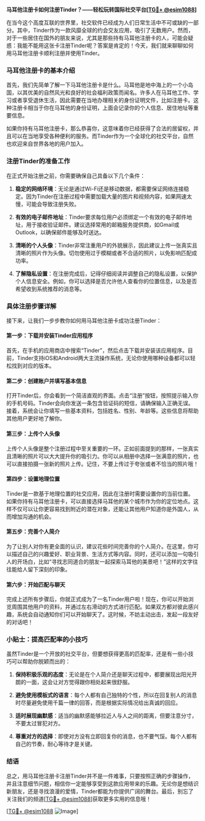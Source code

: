 **马耳他注册卡如何注册Tinder？——轻松玩转国际社交平台[[TG💪+ @esim1088](https://t.me/s/esim1088)]**

在当今这个高度互联的世界里，社交软件已经成为人们日常生活中不可或缺的一部分。其中，Tinder作为一款风靡全球的约会交友应用，吸引了无数用户。然而，对于一些居住在国外的朋友来说，尤其是那些持有马耳他注册卡的人，可能会疑惑：我能不能用这张卡注册Tinder呢？答案是肯定的！今天，我们就来聊聊如何用马耳他注册卡顺利注册并使用Tinder。

### 马耳他注册卡的基本介绍

首先，我们先简单了解一下马耳他注册卡是什么。马耳他是地中海上的一个小岛国，以其优美的自然风光和良好的社会福利政策而闻名。许多人在马耳他工作、学习或者享受退休生活，因此需要在当地办理相关的身份证明文件，比如注册卡。这种注册卡相当于你在马耳他的身份证明，上面会记录你的个人信息、居住地址等重要信息。

如果你持有马耳他注册卡，那么恭喜你，这意味着你已经获得了合法的居留权，并且可以在当地享受各种便利的服务。而Tinder作为一个全球化的社交平台，自然也欢迎来自世界各地的用户加入。

### 注册Tinder的准备工作

在正式开始注册之前，你需要确保自己具备以下几个条件：

1. **稳定的网络环境**：无论是通过Wi-Fi还是移动数据，都需要保证网络连接稳定。因为Tinder在注册过程中需要加载大量的图片和视频内容，如果网速太慢，可能会导致注册失败。
   
2. **有效的电子邮件地址**：Tinder要求每位用户必须绑定一个有效的电子邮件地址，用于接收验证邮件。建议选择常用的邮箱服务提供商，如Gmail或Outlook，以确保邮件能够及时送达。

3. **清晰的个人头像**：Tinder非常注重用户的外貌展示，因此建议上传一张真实且清晰的照片作为头像。切勿使用过于模糊或者不合适的照片，以免影响匹配成功率。

4. **了解隐私设置**：在注册完成后，记得仔细阅读并调整自己的隐私设置，以保护个人信息安全。例如，你可以选择是否允许他人查看你的位置信息，以及是否希望收到系统推荐的消息等。

### 具体注册步骤详解

接下来，让我们一步步教你如何用马耳他注册卡成功注册Tinder：

#### 第一步：下载并安装Tinder应用程序

首先，在手机的应用商店中搜索“Tinder”，然后点击下载并安装该应用程序。目前，Tinder支持iOS和Android两大主流操作系统，无论你使用哪种设备都可以轻松找到对应的版本。

#### 第二步：创建账户并填写基本信息

打开Tinder后，你会看到一个简洁直观的界面。点击“注册”按钮，按照提示输入你的手机号码。Tinder会向你发送一条包含验证码的短信，请确保输入正确无误。接着，系统会让你填写一些基本资料，包括姓名、性别、年龄等。这些信息将帮助其他用户更好地了解你。

#### 第三步：上传个人头像

上传个人头像是整个注册过程中至关重要的一环。正如前面提到的那样，一张真实且清晰的照片可以大大提升你的吸引力。你可以从相册中选择一张满意的照片，也可以直接拍摄一张新的照片上传。记住，不要上传过于夸张或者不恰当的照片哦！

#### 第四步：设置地理位置

Tinder是一款基于地理位置的社交应用，因此在注册时需要设置你的当前位置。如果你持有马耳他注册卡，可以直接选择马耳他的某个城市作为你的定位地点。这样不仅可以让你更容易找到附近的潜在对象，还能让其他用户知道你是外国人，从而增加沟通的机会。

#### 第五步：完善个人简介

为了让别人对你有更全面的认识，建议花些时间完善你的个人简介。在这里，你可以描述自己的兴趣爱好、职业背景、生活方式等内容。同时，还可以添加一句吸引人的开场白，比如“寻找志同道合的朋友一起探索马耳他的美景吧！”这样的文字往往能给人留下深刻的印象。

#### 第六步：开始匹配与聊天

完成上述所有步骤后，你就正式成为了一名Tinder用户啦！现在，你可以开始浏览周围其他用户的资料，并通过左右滑动的方式进行匹配。如果双方都对彼此感兴趣，系统会自动通知你们可以开始聊天了。这时候，不妨主动出击，发起一段友好的对话吧！

### 小贴士：提高匹配率的小技巧

虽然Tinder是一个开放的社交平台，但要想获得更高的匹配率，还是有一些小技巧可以帮助你脱颖而出的：

1. **保持积极乐观的态度**：无论是在个人简介还是聊天过程中，都要展现出阳光开朗的一面，这会让对方觉得跟你相处起来很舒服。
   
2. **避免使用模板式的语言**：每个人都有自己独特的个性，所以在回复别人的消息时尽量避免使用千篇一律的回答，而是根据实际情况给出真诚的回应。
   
3. **适时展现幽默感**：适当的幽默感能够拉近人与人之间的距离，但要注意分寸，不要太过冒犯对方。
   
4. **尊重对方的选择**：即使对方没有立即回复你的消息，也不要气馁。每个人都有自己的节奏，耐心等待才是关键。

### 结语

总之，用马耳他注册卡注册Tinder并不是一件难事，只要按照正确的步骤操作，并且注意细节问题，相信你一定能够享受到这款应用带来的乐趣。无论你是想结识新朋友，还是寻找浪漫的爱情，Tinder都能为你提供广阔的舞台。最后，别忘了关注我们的频道[[TG💪+ @esim1088](https://t.me/s/esim1088)]获取更多实用的信息哦！

[[TG💪+ @esim1088](https://t.me/s/esim1088) ![Image](https://i.postimg.cc/4NQfJmqS/Snipaste-2025-05-13-00-14-12.png)]